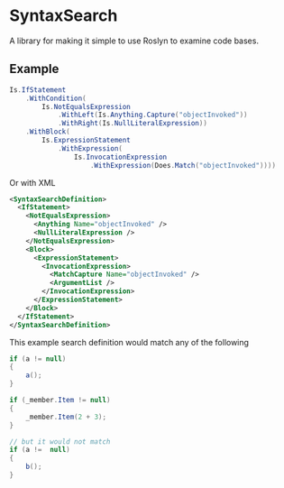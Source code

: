 ﻿# SyntaxSearch

A library for making it simple to use Roslyn to examine code bases.

## Example

```csharp
Is.IfStatement
    .WithCondition(
        Is.NotEqualsExpression
            .WithLeft(Is.Anything.Capture("objectInvoked"))
            .WithRight(Is.NullLiteralExpression))
    .WithBlock(
        Is.ExpressionStatement
            .WithExpression(
                Is.InvocationExpression
                    .WithExpression(Does.Match("objectInvoked"))))
```

Or with XML

```xml
<SyntaxSearchDefinition>
  <IfStatement>
    <NotEqualsExpression>
      <Anything Name="objectInvoked" />
      <NullLiteralExpression />
    </NotEqualsExpression>
    <Block>
      <ExpressionStatement>
        <InvocationExpression>
          <MatchCapture Name="objectInvoked" />
          <ArgumentList />
        </InvocationExpression>
      </ExpressionStatement>
    </Block>
  </IfStatement>
</SyntaxSearchDefinition>
```

This example search definition would match any of the following

```csharp
if (a != null)
{
    a();   
}

if (_member.Item != null)
{
    _member.Item(2 + 3);
}

// but it would not match
if (a !=  null)
{
    b();
}
```
